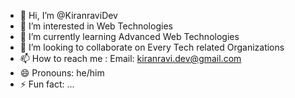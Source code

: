 - 👋 Hi, I’m @KiranraviDev
- 👀 I’m interested in Web Technologies
- 🌱 I’m currently learning Advanced Web Technologies
- 💞️ I’m looking to collaborate on Every Tech related Organizations
- 📫 How to reach me : Email: kiranravi.dev@gmail.com
- 😄 Pronouns: he/him
- ⚡ Fun fact: ...

<!---
KiranraviDev/KiranraviDev is a ✨ special ✨ repository because its `README.md` (this file) appears on your GitHub profile.
You can click the Preview link to take a look at your changes.
--->
